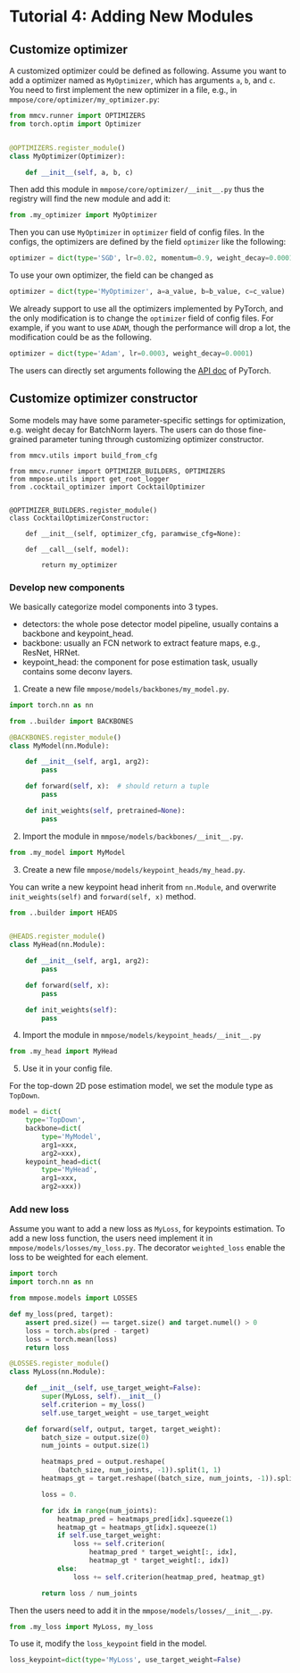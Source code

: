 # Tutorial 4: Adding New Modules

## Customize optimizer

A customized optimizer could be defined as following.
Assume you want to add a optimizer named as `MyOptimizer`, which has arguments `a`, `b`, and `c`.
You need to first implement the new optimizer in a file, e.g., in `mmpose/core/optimizer/my_optimizer.py`:

```python
from mmcv.runner import OPTIMIZERS
from torch.optim import Optimizer


@OPTIMIZERS.register_module()
class MyOptimizer(Optimizer):

    def __init__(self, a, b, c)

```

Then add this module in `mmpose/core/optimizer/__init__.py` thus the registry will
find the new module and add it:

```python
from .my_optimizer import MyOptimizer
```

Then you can use `MyOptimizer` in `optimizer` field of config files.
In the configs, the optimizers are defined by the field `optimizer` like the following:

```python
optimizer = dict(type='SGD', lr=0.02, momentum=0.9, weight_decay=0.0001)
```

To use your own optimizer, the field can be changed as

```python
optimizer = dict(type='MyOptimizer', a=a_value, b=b_value, c=c_value)
```

We already support to use all the optimizers implemented by PyTorch, and the only modification is to change the `optimizer` field of config files.
For example, if you want to use `ADAM`, though the performance will drop a lot, the modification could be as the following.

```python
optimizer = dict(type='Adam', lr=0.0003, weight_decay=0.0001)
```

The users can directly set arguments following the [API doc](https://pytorch.org/docs/stable/optim.html?highlight=optim#module-torch.optim) of PyTorch.

## Customize optimizer constructor

Some models may have some parameter-specific settings for optimization, e.g. weight decay for BatchNorm layers.
The users can do those fine-grained parameter tuning through customizing optimizer constructor.

```
from mmcv.utils import build_from_cfg

from mmcv.runner import OPTIMIZER_BUILDERS, OPTIMIZERS
from mmpose.utils import get_root_logger
from .cocktail_optimizer import CocktailOptimizer


@OPTIMIZER_BUILDERS.register_module()
class CocktailOptimizerConstructor:

    def __init__(self, optimizer_cfg, paramwise_cfg=None):

    def __call__(self, model):

        return my_optimizer

```

### Develop new components

We basically categorize model components into 3 types.

- detectors: the whole pose detector model pipeline, usually contains a backbone and keypoint_head.
- backbone: usually an FCN network to extract feature maps, e.g., ResNet, HRNet.
- keypoint_head: the component for pose estimation task, usually contains some deconv layers.

1. Create a new file `mmpose/models/backbones/my_model.py`.

```python
import torch.nn as nn

from ..builder import BACKBONES

@BACKBONES.register_module()
class MyModel(nn.Module):

    def __init__(self, arg1, arg2):
        pass

    def forward(self, x):  # should return a tuple
        pass

    def init_weights(self, pretrained=None):
        pass
```

2. Import the module in `mmpose/models/backbones/__init__.py`.

```python
from .my_model import MyModel
```

3. Create a new file `mmpose/models/keypoint_heads/my_head.py`.

You can write a new keypoint head inherit from `nn.Module`,
and overwrite `init_weights(self)` and `forward(self, x)` method.

```python
from ..builder import HEADS


@HEADS.register_module()
class MyHead(nn.Module):

    def __init__(self, arg1, arg2):
        pass

    def forward(self, x):
        pass

    def init_weights(self):
        pass
```

4. Import the module in `mmpose/models/keypoint_heads/__init__.py`

```python
from .my_head import MyHead
```

5. Use it in your config file.

For the top-down 2D pose estimation model, we set the module type as `TopDown`.

```python
model = dict(
    type='TopDown',
    backbone=dict(
        type='MyModel',
        arg1=xxx,
        arg2=xxx),
    keypoint_head=dict(
        type='MyHead',
        arg1=xxx,
        arg2=xxx))
```

### Add new loss

Assume you want to add a new loss as `MyLoss`, for keypoints estimation.
To add a new loss function, the users need implement it in `mmpose/models/losses/my_loss.py`.
The decorator `weighted_loss` enable the loss to be weighted for each element.

```python
import torch
import torch.nn as nn

from mmpose.models import LOSSES

def my_loss(pred, target):
    assert pred.size() == target.size() and target.numel() > 0
    loss = torch.abs(pred - target)
    loss = torch.mean(loss)
    return loss

@LOSSES.register_module()
class MyLoss(nn.Module):

    def __init__(self, use_target_weight=False):
        super(MyLoss, self).__init__()
        self.criterion = my_loss()
        self.use_target_weight = use_target_weight

    def forward(self, output, target, target_weight):
        batch_size = output.size(0)
        num_joints = output.size(1)

        heatmaps_pred = output.reshape(
            (batch_size, num_joints, -1)).split(1, 1)
        heatmaps_gt = target.reshape((batch_size, num_joints, -1)).split(1, 1)

        loss = 0.

        for idx in range(num_joints):
            heatmap_pred = heatmaps_pred[idx].squeeze(1)
            heatmap_gt = heatmaps_gt[idx].squeeze(1)
            if self.use_target_weight:
                loss += self.criterion(
                    heatmap_pred * target_weight[:, idx],
                    heatmap_gt * target_weight[:, idx])
            else:
                loss += self.criterion(heatmap_pred, heatmap_gt)

        return loss / num_joints
```

Then the users need to add it in the `mmpose/models/losses/__init__.py`.

```python
from .my_loss import MyLoss, my_loss

```

To use it, modify the `loss_keypoint` field in the model.

```python
loss_keypoint=dict(type='MyLoss', use_target_weight=False)
```
